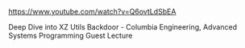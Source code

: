 https://www.youtube.com/watch?v=Q6ovtLdSbEA

Deep Dive into XZ Utils Backdoor - Columbia Engineering, Advanced Systems Programming Guest Lecture